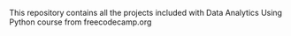 This repository contains all the projects included with Data Analytics Using Python course from freecodecamp.org 

